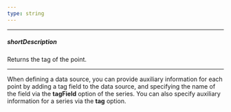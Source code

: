 ```yaml
---
type: string
---
```

---
##### shortDescription
Returns the tag of the point.

---
When defining a data source, you can provide auxiliary information for each point by adding a tag field to the data source, and specifying the name of the field via the **tagField** option of the series. You can also specify auxiliary information for a series via the **tag** option.